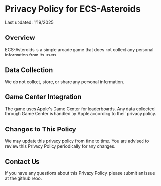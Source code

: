 # Privacy Policy for ECS-Asteroids

Last updated: 1/19/2025

## Overview
ECS-Asteroids is a simple arcade game that does not collect any personal information from its users.

## Data Collection
We do not collect, store, or share any personal information.

## Game Center Integration
The game uses Apple's Game Center for leaderboards. Any data collected through Game Center is handled by Apple according to their privacy policy.

## Changes to This Policy
We may update this privacy policy from time to time. You are advised to review this Privacy Policy periodically for any changes.

## Contact Us
If you have any questions about this Privacy Policy, please submit an issue at the github repo.
